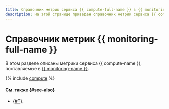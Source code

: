 ```yaml
---
title: Справочник метрик сервиса {{ compute-full-name }} в {{ monitoring-full-name }}
description: На этой странице приведен справочник метрик сервиса {{ compute-name }}, поставляемых в {{ monitoring-full-name }}.
---
```


# Справочник метрик {{ monitoring-full-name }}

В этом разделе описаны метрики сервиса {{ compute-name }}, поставляемые в [{{ monitoring-name }}](../monitoring/).

{% include [compute](../_includes/monitoring/metrics-ref/compute.md) %}

#### См. также {#see-also}

* [{#T}](operations/metrics-pull.md).